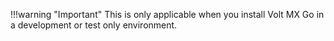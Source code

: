 !!!warning "Important"
    This is only applicable when you install Volt MX Go in a development or test only environment.